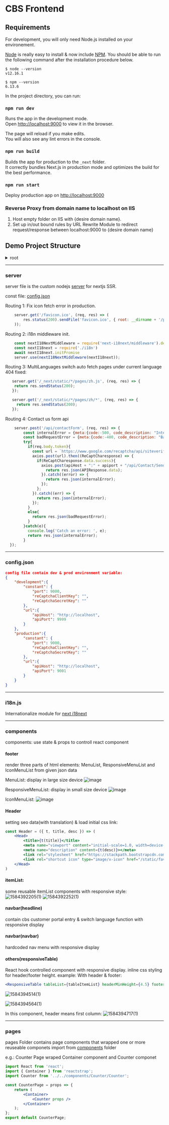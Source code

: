 # CBS Frontend

## Requirements

For development, you will only need Node.js installed on your environement.

[Node](http://nodejs.org/) is really easy to install & now include [NPM](https://npmjs.org/).
You should be able to run the following command after the installation procedure
below.

    $ node --version
    v12.16.1

    $ npm --version
    6.13.6

In the project directory, you can run:

### `npm run dev`

Runs the app in the development mode.<br>
Open [http://localhost:9000](http://localhost:9000) to view it in the browser.

The page will reload if you make edits.<br>
You will also see any lint errors in the console.

### `npm run build`

Builds the app for production to the `_next` folder.<br>
It correctly bundles Next.js in production mode and optimizes the build for the best performance.

### `npm run start` 
Deploy production app on [http://localhost:9000](http://localhost:9000)

### Reverse Proxy from domain name to localhost on IIS

1. Host empty folder on IIS with {desire domain name}.
2. Set up in/out bound rules by URL Rewrite Module to redirect request/response between localhost:9000 to {desire domain name}<br>

## Demo Project Structure

<details>
  <summary>root</summary>
    
  - .next (build file)
  - node_modules (Installed Dependency Folder)
  - public/static
    - images (for images without language preference, set image path under 'en' subfolder)
      * en
      * fr
      * zh
      * icons
    - locales (translation file folder)
      * en
      * fr
      * zh
    * favicon.ico (Title icon)
    * variables.scss (shared scss const value)
    * styleFunctions.scss (sharded scss util function)
  - [components (component modules)](#components)
    * footer
    * header
    * itemLists
    * navbar
    * others
    * slideShow
    * reCaptcha
  - [pages](#pages) (Pages to served)
    * [layout.js](#layout) (all pages wrap their content with this page component)
    * _error.js (futhur 404 page)
    * _app.js (frontend startup page)
    * contact-us
    * home
    * ict
    * internet
    * phone
    * sd-wan
    * support
    * tos
  - context ([react context](https://reactjs.org/docs/context.html))
  - package.json ( reference packages file )
  - [server.js](#server)
  - [config.json](#config.json)
  
</details>

___
### server

server file is the custom nodejs [server](https://nextjs.org/docs/advanced-features/custom-server) for nextjs SSR.

const file: [config.json](#config.json)

Routing 1:
Fix icon fetch error in production.
```jsx
    server.get('/favicon.ico', (req, res) => (
        res.status(200).sendFile('favicon.ico', { root: __dirname + '/public/static/' })
    ));
```

Routing 2:
i18n middleware init.
```jsx
    const nextI18NextMiddleware = require('next-i18next/middleware').default
    const nextI18next = require('./i18n')
    await nextI18next.initPromise
    server.use(nextI18NextMiddleware(nextI18next));
```

Routing 3:
MultiLanguages switch auto fetch pages under current language 404 fixed:
```jsx
   server.get('/_next/static/*/pages/zh.js', (req, res) => {
    return res.sendStatus(200);
   });

   server.get('/_next/static/*/pages/zh/*', (req, res) => {
     return res.sendStatus(200);
   });
```

Routing 4:
Contact us form api
```jsx
    server.post('/api/contactForm', (req, res) => {
        const internalError = {meta:{code:-500, code_description: "Internal Server Error"}};
        const badRequestError = {meta:{code:-400, code_description: "Bad Request bb"}};
        try{
          if(req.body.token){
            const url = `https://www.google.com/recaptcha/api/siteverify?secret=${config.constant.reCaptchaSecretKey}&response=${req.body.token}`;
            axios.post(url).then((ReCaptCharesponse) => {
              if(ReCaptCharesponse.data.success){
                axios.post(apiHost + ":" + apiport + "/api/Contact/SendContactEmail", req.body).then((APIResponse) => {
                  return res.json(APIResponse.data);
                }).catch((error) => {
                  return res.json(internalError);
                });
              };
            }).catch((err) => {
              return res.json(internalError);
            });
          }
          else{
            return res.json(badRequestError);
          }
        }catch(e){
          console.log('Catch an error: ', e);
          return res.json(internalError);
        }
  });
```

___
### config.json
```json
config file contain dev & prod environment variable:
{
    "development":{
        "constant": {
            "port": 9000,
            "reCaptchaClientKey": "",
            "reCaptchaSecretKey": ""
        },
        "url":{
            "apiHost": "http://localhost",
            "apiPort": 9999
        }
    },
    "production":{
        "constant": {
            "port": 9000,
            "reCaptchaClientKey": "",
            "reCaptchaSecretKey": ""
        },
        "url":{
            "apiHost": "http://localhost",
            "apiPort": 9001
        }
    }
}
```

___
### i18n.js
Internationalize module for [next i18next](https://github.com/isaachinman/next-i18next)

___
### components

components:  use state & props to controll react component

#### footer
render three parts of html elements: MenuList, ResponsiveMenuList and IconMenuList from given json data

MenuList: display in large size device
![image](https://user-images.githubusercontent.com/25421843/76798494-0e473080-67a6-11ea-8f53-e6a2db716137.png)

ResponsiveMenuList: display in small size device
![image](https://user-images.githubusercontent.com/25421843/76798528-228b2d80-67a6-11ea-90b5-681cfd6af5a6.png)

IconMenuList:
![image](https://user-images.githubusercontent.com/25421843/76798555-2fa81c80-67a6-11ea-9116-5454dd924379.png)

#### Header
setting seo data(with translation)  & load initial css link:
```jsx
const Header = ({ t, title, desc }) => (
    <Head>
        <title>{t(title)}</title>
        <meta name="viewport" content="initial-scale=1.0, width=device-width" />
        <meta name="description" content={t(desc)}></meta>
        <link rel="stylesheet" href="https://stackpath.bootstrapcdn.com/bootstrap/4.3.1/css/bootstrap.min.css" integrity="sha384-ggOyR0iXCbMQv3Xipma34MD+dH/1fQ784/j6cY/iJTQUOhcWr7x9JvoRxT2MZw1T" crossOrigin="anonymous"></link>
        <link rel="shortcut icon" type="image/x-icon" href="/static/favicon.ico" />
    </Head>
)
```

#### itemList:
some reusable itemList components with responsive style:
![1584392205(1)](https://user-images.githubusercontent.com/25421843/76799031-253a5280-67a7-11ea-8893-b6907a6c56b4.jpg)
![1584392252(1)](https://user-images.githubusercontent.com/25421843/76799080-3e430380-67a7-11ea-94da-3885780c08c9.jpg)


#### navbar(headline)
contain cbs customer portal entry & switch language function with responsive display

#### navbar(navbar)
hardcoded nav menu with responsive display

#### others(responsiveTable)
React hook controlled component with responsive display.
inline css styling for header/footer height.
example:
With header & footer:
```jsx
<ResponsiveTable tableList={tableItemList} headerMinHeight={4.5} footerMinHeight={5}></ResponsiveTable>
```
![1584394514(1)](https://user-images.githubusercontent.com/25421843/76801690-84e72c80-67ac-11ea-9e08-bd59ed6a31a8.png)

![1584394564(1)](https://user-images.githubusercontent.com/25421843/76801761-a21bfb00-67ac-11ea-818a-3dbc602ab5d2.png)

In this component, header means first column:
![1584394717(1)](https://user-images.githubusercontent.com/25421843/76801937-0048de00-67ad-11ea-95de-5c80925ffd55.png)

___
### pages

pages Folder contains page components that wrapped one or more reuseable componets import from [components](#components) folder

e.g.:  Counter Page wraped Container component and Counter componet
```jsx
import React from 'react';
import { Container } from 'reactstrap';
import Counter from '../../components/Counter/Counter';

const CounterPage = props => {
    return (
        <Container>
            <Counter props />
        </Container>
    );
};
export default CounterPage;
```

